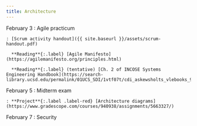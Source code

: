 ```yaml
---
title: Architecture
---
```


February 3
: Agile practicum

    : [Scrum activity handout]({{ site.baseurl }}/assets/scrum-handout.pdf)

      **Reading**{:.label} [Agile Manifesto](https://agilemanifesto.org/principles.html)

      **Reading**{:.label} (tentative) [Ch. 2 of INCOSE Systems Engineering Handbook](https://search-library.ucsd.edu/permalink/01UCS_SDI/1vtf07t/cdi_askewsholts_vlebooks_9781119814313)

February 5
: Midterm exam

    : **Project**{:.label .label-red} [Architecture diagrams](https://www.gradescope.com/courses/940938/assignments/5663327/)

February 7
: Security

